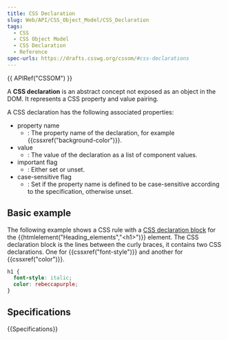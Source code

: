 ```yaml
---
title: CSS Declaration
slug: Web/API/CSS_Object_Model/CSS_Declaration
tags:
  - CSS
  - CSS Object Model
  - CSS Declaration
  - Reference
spec-urls: https://drafts.csswg.org/cssom/#css-declarations
---
```

{{ APIRef("CSSOM") }}

A **CSS declaration** is an abstract concept not exposed as an object in the DOM. It represents a CSS property and value pairing.

A CSS declaration has the following associated properties:

- property name
  - : The property name of the declaration, for example {{cssxref("background-color")}}.
- value
  - : The value of the declaration as a list of component values.
- important flag
  - : Either set or unset.
- case-sensitive flag
  - : Set if the property name is defined to be case-sensitive according to the specification, otherwise unset.

## Basic example

The following example shows a CSS rule with a [CSS declaration block](/en-US/docs/Web/API/CSS_Object_Model/CSS_Declaration_Block) for the {{htmlelement("Heading_elements","&lt;h1&gt;")}} element. The CSS declaration block is the lines between the curly braces, it contains two CSS declarations. One for {{cssxref("font-style")}} and another for {{cssxref("color")}}.

```css
h1 {
  font-style: italic;
  color: rebeccapurple;
}
```

## Specifications

{{Specifications}}
